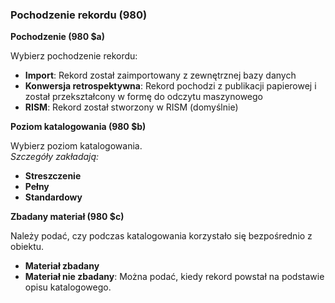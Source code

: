 ### Pochodzenie rekordu (980)

**Pochodzenie (980 $a)**

Wybierz pochodzenie rekordu:

- **Import**: Rekord został zaimportowany z zewnętrznej bazy danych
- **Konwersja retrospektywna**: Rekord pochodzi z publikacji papierowej i został przekształcony w formę do odczytu maszynowego
- **RISM**:  Rekord został stworzony w RISM (domyślnie)



**Poziom katalogowania (980 $b)**

Wybierz poziom katalogowania.  
_Szczegóły zakładają:_

- **Streszczenie**
- **Pełny**
- **Standardowy**



**Zbadany materiał (980 $c)**

Należy podać, czy podczas katalogowania korzystało się bezpośrednio z obiektu.

- **Materiał zbadany**
- **Materiał nie zbadany**: Można podać, kiedy rekord powstał na podstawie opisu katalogowego.
